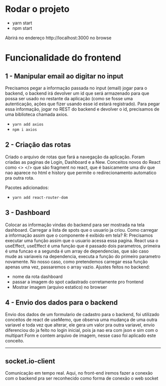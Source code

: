 
# Rodar o projeto 
 * yarn start
 * npm start

Abrirá no endereço http://localhost:3000 no browse

# Funcionalidade do frontend

## 1 - Manipular email ao digitar no input

Precisamos pegar a informação passada no input (email) jogar para o backend, o backend irá devolver um id que será armazenado para que possa ser usado no restante da aplicação (como se fosse uma autenticação, ações que fizer usando esse id estará registrado).
Para pegar essa informação, jogar no REST do backend e devolver o id, precisamos de uma biblioteca chamada axios.

* ``yarn add axios``
* ``npm i axios``

## 2 - Criação das rotas

Criado o arquivo de rotas que fará a navegação da aplicação. 
Foram criadas as paginas de Login, Dashboard e a New. Conceitos novos do React como <> </> que são fragment no react, que é basicamente uma div que nao aparece no html e history que permite o redirecionamento automatico pra outra rota.

Pacotes adicionados:

* ``yarn add react-router-dom``

## 3 - Dashboard

Colocar as informação vindas do backend para ser mostrada na tela dashboard. Carregar a lista de spots que o usuario ja criou. Como carregar a informação assim que o componente é exibido em tela? R: Precisamos executar uma função assim que o usuario acessa essa pagina. React usa o useEffect, useEffect é uma função que é passado dois parametros, primeira é uma funcao e a segunda é um array de dependencias, que são caso mude as variaveis na dependencia, executa a função do primeiro parametro novamente. No nosso caso, como pretendemos carregar essa função apenas uma vez, passaremos o array vazio.
Ajustes feitos no backend:
* nome da rota dashboard
* passar a imagem do spot cadastrado corretamente pro frontend
* Mostrar imagem (arquivo estatico) no browser

## 4 - Envio dos dados para o backend

Envio dos dados de um formulario de cadastro para o backend, foi utilizado conceitos de react de useMemo, que observa uma mudança de uma outra variavel e toda vez que alterar, ele gera um valor pra outra variavel, envio diferenciou do ja feito no login inicial, pois ja nao era com json e sim com o multipart Form e contem arquivo de imagem, nesse caso foi aplicado este conceito.

--------------------------------------------------------------------------------

## socket.io-client

Comunicação em tempo real. Aqui, no front-end iremos fazer a conexão com o backend pra ser reconhecido como forma de conexão o web socket